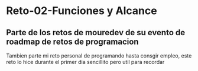 <h1>Reto-02-Funciones y Alcance</h1>
<h2>Parte de los retos de mouredev de su evento de roadmap de retos de programacion</h2>
<p>Tambien parte mi reto personal de programando hasta consgir empleo, este reto lo hice durante el primer dia sencillito pero util para recordar</p>
